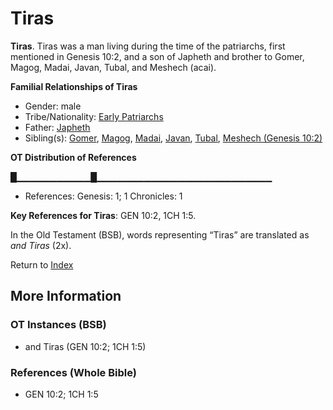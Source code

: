 # Tiras
**Tiras**. 
Tiras was a man living during the time of the patriarchs, first mentioned in Genesis 10:2, and a son of Japheth and brother to Gomer, Magog, Madai, Javan, Tubal, and Meshech (acai). 




**Familial Relationships of Tiras**


* Gender: male
* Tribe/Nationality: [Early Patriarchs](../../../groups/md/acai/Earlypatriarchs.md)
* Father: [Japheth](Japheth.md)
* Sibling(s): [Gomer](Gomer.md), [Magog](Magog.md), [Madai](Madai.md), [Javan](Javan.md), [Tubal](Tubal.md), [Meshech (Genesis 10:2)](Meshech.2.md)


**OT Distribution of References**

█▁▁▁▁▁▁▁▁▁▁▁█▁▁▁▁▁▁▁▁▁▁▁▁▁▁▁▁▁▁▁▁▁▁▁▁▁▁
* References: Genesis: 1; 1 Chronicles: 1



**Key References for Tiras**: 
GEN 10:2, 1CH 1:5. 


In the Old Testament (BSB), words representing “Tiras” are translated as 
*and Tiras* (2x). 




Return to [Index](00-Index.md)

## More Information

### OT Instances (BSB)

* and Tiras (GEN 10:2; 1CH 1:5)



### References (Whole Bible)

* GEN 10:2; 1CH 1:5



